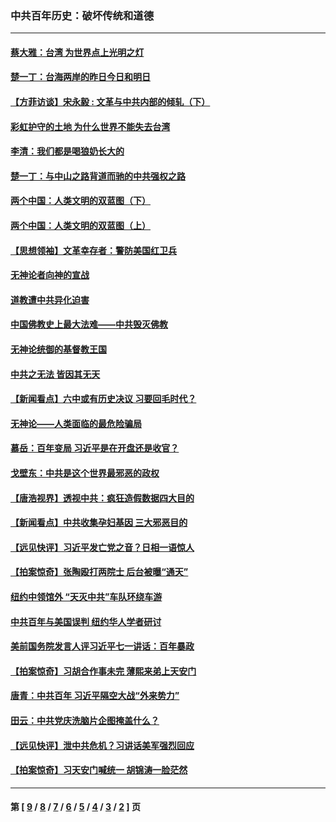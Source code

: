 ### 中共百年历史：破坏传统和道德
---
#### [蔡大雅：台湾 为世界点上光明之灯](../../pages/nf1176114/n13531530.md?03300430) 
#### [楚一丁：台海两岸的昨日今日和明日](../../pages/nf1176114/n13531468.md?03300430) 
#### [【方菲访谈】宋永毅 : 文革与中共内部的倾轧（下）](../../pages/nf1176114/n13486836.md?03300430) 
#### [彩虹护守的土地 为什么世界不能失去台湾](../../pages/nf1176114/n13476849.md?03300430) 
#### [李清：我们都是喝狼奶长大的](../../pages/nf1176114/n13471478.md?03300430) 
#### [楚一丁：与中山之路背道而驰的中共强权之路](../../pages/nf1176114/n13437270.md?03300430) 
#### [两个中国：人类文明的双蓝图（下）](../../pages/nf1176114/n13423132.md?03300430) 
#### [两个中国：人类文明的双蓝图（上）](../../pages/nf1176114/n13422687.md?03300430) 
#### [【思想领袖】文革幸存者：警防美国红卫兵](../../pages/nf1176114/n13339289.md?03300430) 
#### [无神论者向神的宣战](../../pages/nf1176114/n13281535.md?03300430) 
#### [道教遭中共异化迫害](../../pages/nf1176114/n13281463.md?03300430) 
#### [中国佛教史上最大法难——中共毁灭佛教](../../pages/nf1176114/n13281397.md?03300430) 
#### [无神论统御的基督教王国](../../pages/nf1176114/n13281280.md?03300430) 
#### [中共之无法 皆因其无天](../../pages/nf1176114/n13281088.md?03300430) 
#### [【新闻看点】六中或有历史决议 习要回毛时代？](../../pages/nf1176114/n13222895.md?03300430) 
#### [无神论——人类面临的最危险骗局](../../pages/nf1176114/n13196137.md?03300430) 
#### [慕岳：百年变局 习近平是在开盘还是收官？](../../pages/nf1176114/n13206516.md?03300430) 
#### [戈壁东：中共是这个世界最邪恶的政权](../../pages/nf1176114/n13085641.md?03300430) 
#### [【唐浩视界】透视中共：疯狂造假数据四大目的](../../pages/nf1176114/n13080590.md?03300430) 
#### [【新闻看点】中共收集孕妇基因 三大邪恶目的](../../pages/nf1176114/n13077182.md?03300430) 
#### [【远见快评】习近平发亡党之音？日相一语惊人](../../pages/nf1176114/n13074809.md?03300430) 
#### [【拍案惊奇】张陶殴打两院士 后台被曝“通天”](../../pages/nf1176114/n13070496.md?03300430) 
#### [纽约中领馆外 “天灭中共”车队环绕车游](../../pages/nf1176114/n13070693.md?03300430) 
#### [中共百年与美国误判 纽约华人学者研讨](../../pages/nf1176114/n13067969.md?03300430) 
#### [美前国务院发言人评习近平七一讲话：百年暴政](../../pages/nf1176114/n13066986.md?03300430) 
#### [【拍案惊奇】习胡合作事未完 薄熙来弟上天安门](../../pages/nf1176114/n13065867.md?03300430) 
#### [唐青：中共百年 习近平隔空大战“外来势力”](../../pages/nf1176114/n13065976.md?03300430) 
#### [田云：中共党庆洗脑片企图掩盖什么？](../../pages/nf1176114/n13064395.md?03300430) 
#### [【远见快评】泄中共危机？习讲话美军强烈回应](../../pages/nf1176114/n13064269.md?03300430) 
#### [【拍案惊奇】习天安门喊统一 胡锦涛一脸茫然](../../pages/nf1176114/n13063233.md?03300430) 

---
#### 第 [ [9](./9.md?03300430) / [8](./8.md?03300430) / [7](./7.md?03300430) / [6](./6.md?03300430) / [5](./5.md?03300430) / [4](./4.md?03300430) / [3](./3.md?03300430) / [2](./2.md?03300430) ] 页
